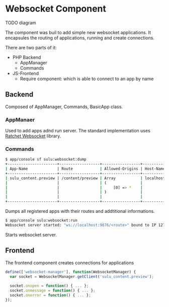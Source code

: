 # Websocket Component

TODO diagram

The component was buil to add simple new websocket applications. It encapsules the routing of applications, running and create connections.

There are two parts of it:

* PHP Backend
  * AppManager
  * Commands
* JS-Frontend
  * Require component: which is able to connect to an app by name

## Backend

Composed of AppManager, Commands, BasicApp class.

### AppManaer

Used to add apps adnd run server. The standard implementation uses [Ratchet Websocket](http://socketo.me/docs/) library.

### Commands

```bash
$ app/console sf sulu:websocket:dump
+----------------------+------------------+-----------------+-----------+
| App-Name             | Route            | Allowed-Origins | Host-Name |
+----------------------+------------------+-----------------+-----------+
| sulu_content.preview | /content/preview | Array           | localhost |
|                      |                  | (               |           |
|                      |                  |     [0] => *    |           |
|                      |                  | )               |           |
|                      |                  |                 |           |
+----------------------+------------------+-----------------+-----------+
```

Dumps all registered apps with their routes and addtitional informations.

```bash
$ app/console sulu:websocket:run
Websocket server started: "ws://localhost:9876/<route>" bound to IP 127.0.0.1
```
Starts websocket server.

## Frontend

The frontend component creates connections for applications

```js
define(['websocket-manager'], function(WebsocketManager) {
  var socket = WebsocketManager.getClient('sulu_content.preview');
  
  socket.onopen = function() { ... };
  socket.onmessage = function() { ... };
  socket.onerror = function() { ... };
});
```
